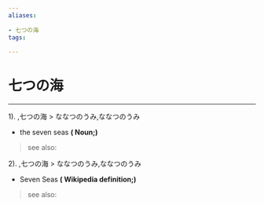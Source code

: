 ```yaml
---
aliases:
    
- 七つの海
tags:
    
---
```


# 七つの海
---
1).
,七つの海 > ななつのうみ,ななつのうみ

- the seven seas
**( Noun;)**
> see also: 
            
2).
,七つの海 > ななつのうみ,ななつのうみ

- Seven Seas
**( Wikipedia definition;)**
> see also: 
            